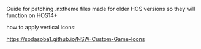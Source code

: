Guide for patching .nxtheme files made for older HOS versions
so they will function on HOS14+

how to apply vertical icons:

https://sodasoba1.github.io/NSW-Custom-Game-Icons